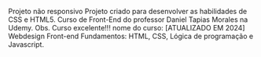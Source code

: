 Projeto não responsivo
Projeto criado para desenvolver as habilidades de CSS e HTML5.
Curso de Front-End do professor Daniel Tapias Morales na Udemy. Obs. Curso excelente!!!
nome do curso: [ATUALIZADO EM 2024] Webdesign Front-end Fundamentos: HTML, CSS, Lógica de programação e Javascript. 
